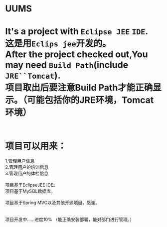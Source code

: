 # UUMS
It's a project with `Eclipse JEE` `IDE`.<br/>
这是用`Eclips jee`开发的。<br/>
After the project checked out,You may need `Build Path`(include `JRE``Tomcat`).<br/>
项目取出后要注意Build Path才能正确显示。（可能包括你的JRE环境，Tomcat环境）<br/>
<br/>
<br/>
项目可以用来：
==
1.管理用户信息<br/>
2.管理用户的培训信息<br/>
3.管理用户的体检信息<br/>
<br/>
项目基于EclipseJEE IDE。<br/>
项目基于MySQL数据库。<br/>
<br/>
项目基于Spring MVC以及其他开源项目，感谢。<br/>
<br/>
<br/>
项目开发中……进度10% （能正确安装部署，能对部门进行管理。）<br/>